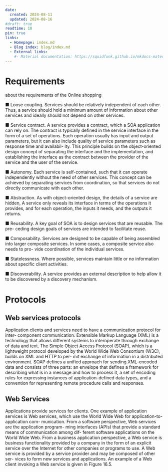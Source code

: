 ```yaml
---
date:
  created: 2024-08-11
  updated: 2024-08-16
#draft: true
readtime: 10
pin: true
links:
  - Homepage: index.md
  - Blog index: blog/index.md
  - External links:
    #- Material documentation: https://squidfunk.github.io/mkdocs-material
---
```



# Requirements
about the requirements of the Online shopping 
<!-- more -->

■ Loose coupling. 
Services should be relatively independent of each other. Thus, a service should hold a minimum amount of information about other services and ideally should not depend on other services.

■ Service contract. 
A service provides a contract, which a SOA application can rely on. The contract is typically defined in the service interface in the form of a set of operations. Each operation usually has input and output parameters, but it can also include quality of service parameters such as response time and availabil- ity. This principle builds on the object-oriented design concept of separating the interface and the implementation, and establishing the interface as the contract between the provider of the service and the user of the service.

■ Autonomy. 
Each service is self-contained, such that it can operate independently without the need of other services. This concept can be achieved by separating services from coordination, so that services do not directly communicate with each other.

■ Abstraction. 
As with object-oriented design, the details of a service are hidden, A service only reveals its interface in terms of the operations it provides, and for each operation, the inputs it needs, and the outputs it returns.

■ Reusability. 
A key goal of SOA is to design services that are reusable. The pre- ceding design goals of services are intended to facilitate reuse.

■ Composability. 
Services are designed to be capable of being assembled into larger composite services. In some cases, a composite service also needs to pro- vide coordination of the individual services.

■ Statelessness. 
Where possible, services maintain little or no information about specific client activities.

■ Discoverability. 
A service provides an external description to help allow it to be discovered by a discovery mechanism.

# Protocols
## Web services protocols
Application clients and services need to have a communication protocol for inter- component communication. Extensible Markup Language (XML) is a technology that allows different systems to interoperate through exchange of data and text. The Simple Object Access Protocol (SOAP), which is a lightweight protocol developed by the World Wide Web Consortium (W3C), builds on XML and HTTP to per- mit exchange of information in a distributed environment. SOAP defines a unified approach for sending XML-encoded data and consists of three parts: an envelope that defines a framework for describing what is in a message and how to process it, a set of encoding rules for expressing instances of application-defined data types, and a convention for representing remote procedure calls and responses.

## Web Services
Applications provide services for clients. One example of application services is Web services, which use the World Wide Web for application-to-application com- munication. From a software perspective, Web services are the application program- ming interfaces (APIs) that provide a standard means of communication among dif- ferent software applications on the World Wide Web. From a business application perspective, a Web service is business functionality provided by a company in the form of an explicit service over the Internet for other companies or programs to use. A Web service is provided by a service provider and may be composed of other ser- vices to form new services and applications. An example of a Web client invoking a Web service is given in Figure 16.5.